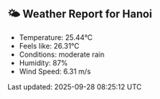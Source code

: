 <!-- WEATHER-START -->
## 🌤 Weather Report for Hanoi

- Temperature: 25.44°C
- Feels like: 26.31°C
- Conditions: moderate rain
- Humidity: 87%
- Wind Speed: 6.31 m/s

Last updated: 2025-09-28 08:25:12 UTC
<!-- WEATHER-END -->
